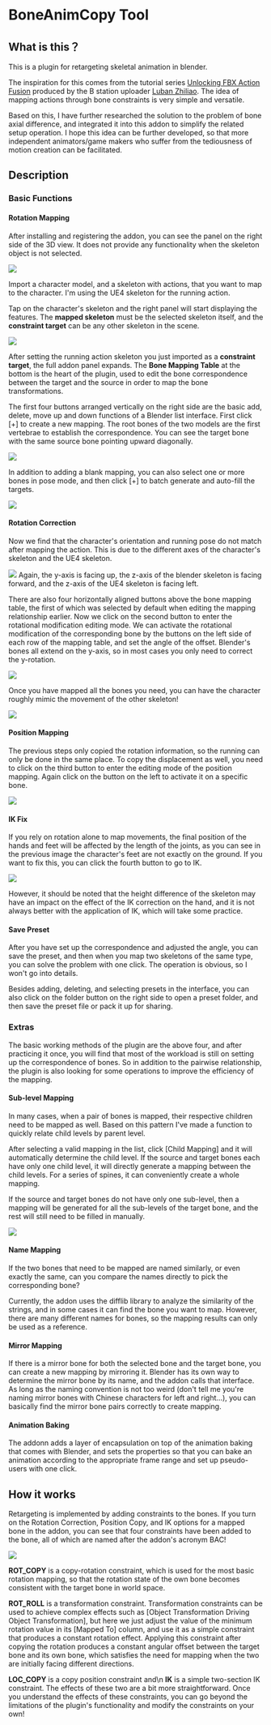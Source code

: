 # BoneAnimCopy Tool
## What is this？
This is a plugin for retargeting skeletal animation in blender.

The inspiration for this comes from the tutorial series 
[Unlocking FBX Action Fusion](https://space.bilibili.com/260963472) 
produced by the B station uploader
[Luban Zhiliao](https://www.bilibili.com/video/BV1GE411i7j3).
The idea of mapping actions through bone constraints is very simple and versatile.

Based on this, I have further researched the solution to the problem of bone axial difference, and integrated it into this addon to simplify the related setup operation. I hope this idea can be further developed, so that more independent animators/game makers who suffer from the tediousness of motion creation can be facilitated.

## Description
### Basic Functions
#### Rotation Mapping
After installing and registering the addon, you can see the panel on the right side of the 3D view. It does not provide any functionality when the skeleton object is not selected.

![](README.assets/未选中骨架.png)

Import a character model, and a skeleton with actions, that you want to map to the character. I'm using the UE4 skeleton for the running action.

Tap on the character's skeleton and the right panel will start displaying the features. The **mapped skeleton** must be the selected skeleton itself, and the **constraint target** can be any other skeleton in the scene.

![](README.assets/QQ截图20201020013251.png)

After setting the running action skeleton you just imported as a **constraint target**, the full addon panel expands. The **Bone Mapping Table** at the bottom is the heart of the plugin, used to edit the bone correspondence between the target and the source in order to map the bone transformations.

The first four buttons arranged vertically on the right side are the basic add, delete, move up and down functions of a Blender list interface. First click [+] to create a new mapping. The root bones of the two models are the first vertebrae to establish the correspondence. You can see the target bone with the same source bone pointing upward diagonally.

![](README.assets/BAC_README_01.gif)

In addition to adding a blank mapping, you can also select one or more bones in pose mode, and then click [+] to batch generate and auto-fill the targets.

![](README.assets/BAC_README_02.gif)

#### Rotation Correction
Now we find that the character's orientation and running pose do not match after mapping the action. This is due to the different axes of the character's skeleton and the UE4 skeleton.

![](README.assets/QQ截图20201020111402.png) 
Again, the y-axis is facing up, the z-axis of the blender skeleton is facing forward, and the z-axis of the UE4 skeleton is facing left.

There are also four horizontally aligned buttons above the bone mapping table, the first of which was selected by default when editing the mapping relationship earlier. Now we click on the second button to enter the rotational modification editing mode. We can activate the rotational modification of the corresponding bone by the buttons on the left side of each row of the mapping table, and set the angle of the offset.
Blender's bones all extend on the y-axis, so in most cases you only need to correct the y-rotation.

![](README.assets/BAC_README_03.gif)

Once you have mapped all the bones you need, you can have the character roughly mimic the movement of the other skeleton!

![](README.assets/BAC_README_05.gif)

#### Position Mapping
The previous steps only copied the rotation information, so the running can only be done in the same place. To copy the displacement as well, you need to click on the third button to enter the editing mode of the position mapping. Again click on the button on the left to activate it on a specific bone.

![](README.assets/BAC_README_06.gif)

#### IK Fix
If you rely on rotation alone to map movements, the final position of the hands and feet will be affected by the length of the joints, as you can see in the previous image the character's feet are not exactly on the ground. If you want to fix this, you can click the fourth button to go to IK.

![](README.assets/BAC_README_07.gif)

However, it should be noted that the height difference of the skeleton may have an impact on the effect of the IK correction on the hand, and it is not always better with the application of IK, which will take some practice.

#### Save Preset
After you have set up the correspondence and adjusted the angle, you can save the preset, and then when you map two skeletons of the same type, you can solve the problem with one click. The operation is obvious, so I won't go into details.

Besides adding, deleting, and selecting presets in the interface, you can also click on the folder button on the right side to open a preset folder, and then save the preset file or pack it up for sharing.

### Extras
The basic working methods of the plugin are the above four, and after practicing it once, you will find that most of the workload is still on setting up the correspondence of bones. So in addition to the pairwise relationship, the plugin is also looking for some operations to improve the efficiency of the mapping.

#### Sub-level Mapping
In many cases, when a pair of bones is mapped, their respective children need to be mapped as well. Based on this pattern I've made a function to quickly relate child levels by parent level.

After selecting a valid mapping in the list, click [Child Mapping] and it will automatically determine the child level. If the source and target bones each have only one child level, it will directly generate a mapping between the child levels. For a series of spines, it can conveniently create a whole mapping.

If the source and target bones do not have only one sub-level, then a mapping will be generated for all the sub-levels of the target bone, and the rest will still need to be filled in manually.

![](README.assets/BAC_README_04.gif)

#### Name Mapping
If the two bones that need to be mapped are named similarly, or even exactly the same, can you compare the names directly to pick the corresponding bone?

Currently, the addon uses the difflib library to analyze the similarity of the strings, and in some cases it can find the bone you want to map. However, there are many different names for bones, so the mapping results can only be used as a reference.

#### Mirror Mapping
If there is a mirror bone for both the selected bone and the target bone, you can create a new mapping by mirroring it. Blender has its own way to determine the mirror bone by its name, and the addon calls that interface. As long as the naming convention is not too weird (don't tell me you're naming mirror bones with Chinese characters for left and right...), you can basically find the mirror bone pairs correctly to create mapping.

#### Animation Baking
The addonn adds a layer of encapsulation on top of the animation baking that comes with Blender, and sets the properties so that you can bake an animation according to the appropriate frame range and set up pseudo-users with one click.

## How it works
Retargeting is implemented by adding constraints to the bones. If you turn on the Rotation Correction, Position Copy, and IK options for a mapped bone in the addon, you can see that four constraints have been added to the bone, all of which are named after the addon's acronym BAC!

![](README.assets/约束列表.png)

**ROT_COPY** is a copy-rotation constraint, which is used for the most basic rotation mapping, so that the rotation state of the own bone becomes consistent with the target bone in world space.

**ROT_ROLL** is a transformation constraint. Transformation constraints can be used to achieve complex effects such as [Object Transformation Driving Object Transformation], but here we just adjust the value of the minimum rotation value in its [Mapped To] column, and use it as a simple constraint that produces a constant rotation effect. Applying this constraint after copying the rotation produces a constant angular offset between the target bone and its own bone, which satisfies the need for mapping when the two are initially facing different directions.

**LOC_COPY** is a copy position constraint and\n
**IK** is a simple two-section IK constraint. The effects of these two are a bit more straightforward. Once you understand the effects of these constraints, you can go beyond the limitations of the plugin's functionality and modify the constraints on your own!

